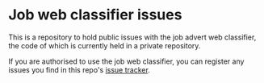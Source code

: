 # Job web classifier issues

This is a repository to hold public issues with the job advert web classifier, the code of which is currently held in a private repository.

If you are authorised to use the job web classifier, you can register any issues you find in this repo's [issue tracker](https://github.com/softwaresaved/web-classifier-issues/issues).
